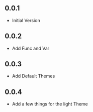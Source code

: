 ## 0.0.1

* Initial Version 

## 0.0.2

* Add Func and Var

## 0.0.3

* Add Default Themes


## 0.0.4

* Add a few things for the light Theme
